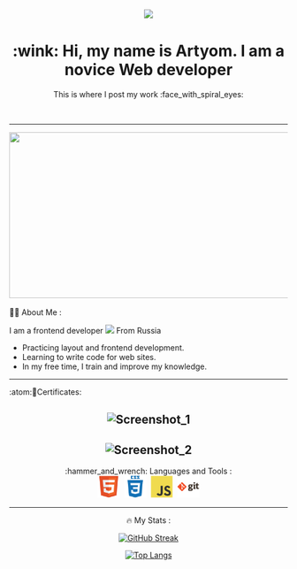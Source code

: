 ###
<div id="header" align="center">
  <img src="https://media4.giphy.com/media/11c7UUfN4eoHF6/giphy.gif" width="500"/>
</div>
<div id="text" align="center">
  <h1> :wink: Hi, my name is Artyom. I am a novice Web developer </h1>
  <p> This is where I post my work :face_with_spiral_eyes: </p>
  <img src="https://komarev.com/ghpvc/?username=DarcTorim&style=flat-square&color=blue" alt=""/>
</div>

---

 <div align="center">
  <img src="https://media4.giphy.com/media/bGgsc5mWoryfgKBx1u/giphy.gif" width="600" height="300"/>
  </div>

:man_technologist: About Me :
  
I am a frontend developer <img src="https://media.giphy.com/media/WUlplcMpOCEmTGBtBW/giphy.gif" width="30"> From Russia

- Practicing layout and frontend development.
- Learning to write code for web sites.
- In my free time, I train and improve my knowledge.

---

:atom::exploding_head:Certificates:
<div align="center">
  
  ![Screenshot_1](https://user-images.githubusercontent.com/124584927/221443728-a8046d2a-52fa-42f3-ad7b-7f0bc2f226c9.png)
  ---
  
  ![Screenshot_2](https://user-images.githubusercontent.com/124584927/221443738-06353f8b-e9be-44db-8d7e-9ec2729089c4.png)
  ---
</div>

<div align="center">
:hammer_and_wrench: Languages and Tools :
<div>
  <img src="https://github.com/devicons/devicon/blob/master/icons/html5/html5-original.svg" title="HTML5" alt="HTML" width="40" height="40"/>&nbsp;
  <img src="https://github.com/devicons/devicon/blob/master/icons/css3/css3-plain-wordmark.svg"  title="CSS3" alt="CSS" width="40" height="40"/>&nbsp;
  <img src="https://github.com/devicons/devicon/blob/master/icons/javascript/javascript-original.svg" title="JavaScript" alt="JavaScript" width="40" height="40"/>&nbsp;
  <img src="https://github.com/devicons/devicon/blob/master/icons/git/git-original-wordmark.svg" title="Git" **alt="Git" width="40" height="40"/>
  </div>
  
  ---
  :fire: My Stats :
  
  
  [![GitHub Streak](http://github-readme-streak-stats.herokuapp.com?user=DarcTorim&theme=dark&hide_border=&locale=ru)](https://git.io/streak-stats)
  
  
[![Top Langs](https://github-readme-stats.vercel.app/api/top-langs/?username=DarcTorim&layout=compact&theme=vision-friendly-dark)](https://github.com/anuraghazra/github-readme-stats)
